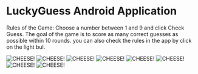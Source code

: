 # LuckyGuess Android Application

Rules of the Game:
Choose a number between 1 and 9 and click Check Guess.
The goal of the game is to score as many correct guesses as possible within 10 rounds.
you can also check the rules in the app by click on the light bul.


![CHEESE!](https://user-images.githubusercontent.com/74861262/208771056-480549c4-2f3c-4aa3-9b8c-b8bc4b55c06f.png)
![CHEESE!](https://user-images.githubusercontent.com/74861262/208771072-0bec82b0-07df-42c7-8a07-46fc34a937b5.png)
![CHEESE!](https://user-images.githubusercontent.com/74861262/208771147-5590ab6c-97cc-4348-8496-78bc48536d55.png)
![CHEESE!](https://user-images.githubusercontent.com/74861262/208771105-daa9fa56-1d7a-4c22-b0a8-c1d231d7460b.png)
![CHEESE!](https://user-images.githubusercontent.com/74861262/208771262-8abc1463-da06-4a73-ac7c-05640d5297a0.png)
![CHEESE!](https://user-images.githubusercontent.com/74861262/208771217-a246532a-deee-4637-87bd-03ac8b0e3220.png)
![CHEESE!](https://user-images.githubusercontent.com/74861262/208771333-a791ce47-129e-4b74-adc4-a8dfde4e6942.png)
![CHEESE!](https://user-images.githubusercontent.com/74861262/208771362-fa049cc1-06f6-48a6-b9b3-a8223c7b1b4f.png)
